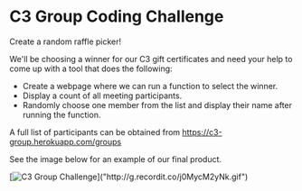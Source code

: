 # C3 Group Coding Challenge
Create a random raffle picker!

We'll be choosing a winner for our C3 gift certificates and need your help to come up with a tool that does the following:

- Create a webpage where we can run a function to select the winner.
- Display a count of all meeting participants.
- Randomly choose one member from the list and display their name after running the function.

A full list of participants can be obtained from https://c3-group.herokuapp.com/groups

See the image below for an example of our final product.

[![C3 Group Challenge]("http://g.recordit.co/j0MycM2yNk.gif")]("http://g.recordit.co/j0MycM2yNk.gif")
